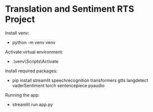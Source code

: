 # Translation and Sentiment RTS Project

Install venv:
- python -m venv venv

Activate virtual environment:
- .\venv\Scripts\Activate

Install required packages:
- pip install streamlit speechrecognition transformers gtts langdetect vaderSentiment torch sentencepiece pyaudio

Running the app:
- streamlit run app.py

